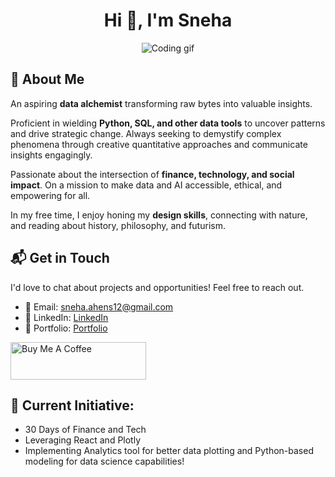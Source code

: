 <h1 align="center">Hi 👋, I'm Sneha</h1>
<p align="center">
  <img src="https://media.giphy.com/media/L1R1tvI9svkIWwpVYr/giphy.gif" alt="Coding gif" > 
</p>

## 🚀 About Me

An aspiring **data alchemist** transforming raw bytes into valuable insights. 

Proficient in wielding **Python, SQL, and other data tools** to uncover patterns and drive strategic change. Always seeking to demystify complex phenomena through creative quantitative approaches and communicate insights engagingly. 

Passionate about the intersection of **finance, technology, and social impact**. On a mission to make data and AI accessible, ethical, and empowering for all.

In my free time, I enjoy honing my **design skills**, connecting with nature, and reading about history, philosophy, and futurism.

## 📬 Get in Touch

I'd love to chat about projects and opportunities! Feel free to reach out.

- 📧 Email: [sneha.ahens12@gmail.com](mailto:sneha.ahens12@gmail.com?subject=Let's%20Connect!)
- 👔 LinkedIn: [LinkedIn](https://www.linkedin.com/in/singhsneha99/) 
- 🎨 Portfolio: [Portfolio](https://www.singhsneha.com/)

<a href="https://www.buymeacoffee.com/hidsync">
  <img src="https://cdn.buymeacoffee.com/buttons/v2/default-yellow.png" alt="Buy Me A Coffee" style="height: 60px !important;width: 217px !important;" >
</a>

## 🔭 Current Initiative:

- 30 Days of Finance and Tech
- Leveraging React and Plotly  
- Implementing Analytics tool for better data plotting and Python-based modeling for data science capabilities!

